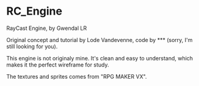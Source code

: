 # RC_Engine

RayCast Engine,
by Gwendal LR

Original concept and tutorial by Lode Vandevenne, 
code by *** (sorry, I'm still looking for you).

This engine is not originaly mine. 
It's clean and easy to understand, which makes it the perfect wireframe for study.

The textures and sprites comes from "RPG MAKER VX".
